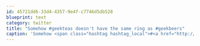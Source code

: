 ```yaml
---
id: 45721dd6-33d4-4357-9e4f-c7746d5db528
blueprint: text
category: twitter
title: "Somehow #geekteas doesn't have the same ring as #geekbeers"
caption: 'Somehow <span class="hashtag hashtag_local">#<a href="http://tweettemp.darylchymko.ca/?tag=geekteas">geekteas</a> doesn''t have the same ring as <span class="hashtag hashtag_local">#<a href="http://tweettemp.darylchymko.ca/?tag=geekbeers">geekbeers</a>'
---
```

